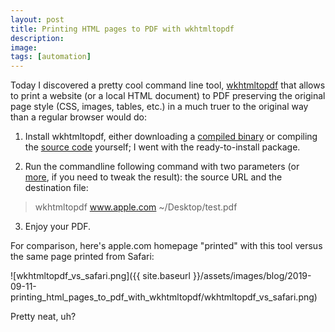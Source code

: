 ```yaml
---
layout: post
title: Printing HTML pages to PDF with wkhtmltopdf
description:
image:
tags: [automation]
---
```

Today I discovered a pretty cool command line tool, [wkhtmltopdf](https://wkhtmltopdf.org/index.html) that allows to print a website (or a local HTML document) to PDF preserving the original page style (CSS, images, tables, etc.) in a much truer to the original way than a regular browser would do:

1. Install wkhtmltopdf, either downloading a [compiled binary](https://wkhtmltopdf.org/downloads.html) or compiling the [source code](https://github.com/wkhtmltopdf/wkhtmltopdf) yourself; I went with the ready-to-install package.

2. Run the commandline following command with two parameters (or [more](https://wkhtmltopdf.org/usage/wkhtmltopdf.txt), if you need to tweak the result): the source URL and the destination file:

> wkhtmltopdf www.apple.com ~/Desktop/test.pdf

3. Enjoy your PDF.

For comparison, here's apple.com homepage "printed" with this tool versus the same page printed from Safari:

![wkhtmltopdf_vs_safari.png]({{ site.baseurl }}/assets/images/blog/2019-09-11-printing_html_pages_to_pdf_with_wkhtmltopdf/wkhtmltopdf_vs_safari.png)

Pretty neat, uh?
